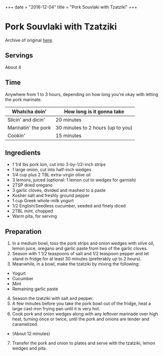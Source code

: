 +++
date = "2016-12-04"
title = "Pork Souvlaki with Tzatziki"
+++

# Pork Souvlaki with Tzatziki

Archive of original [here](https://web.archive.org/web/20120716021434/http://ceramiccanvas.com/2009/09/pork-souvlaki-with-tzatziki/).

## Servings

About 4

## Time

Anywhere from 1 to 3 hours, depending on how long you're okay with letting the pork marinate.

| Whatcha doin'       | How long is it gonna take         |
|---------------------|-----------------------------------|
| Slicin' and dicin'  | 20 minutes                        |
| Marinatin' the pork | 30 minutes to 2 hours (up to you) |
| Cookin'             | 15 minutes                        |

## Ingredients

* 1 1/4 lbs pork loin, cut into 3-by-1/2-inch strips
* 1 large onion, cut into half-inch wedges
* 1/4 cup plus 2 TBL extra-virgin olive oil
* 3 lemons, juiced (optional: 1 lemon cut to wedges for garnish)
* 2TSP dried oregano
* 3 garlic cloves, divided and mashed to a paste
* Kosher salt and freshly ground pepper
* 1 cup Greek whole-milk yogurt
* 1/2 English/Seedless cucumber, seeded and finely diced
* 2TBL mint, chopped
* Warm pita, for serving

## Preparation

1. In a medium bowl, toss the pork strips and onion wedges with olive oil, lemon juice, oregano and garlic paste from two of the garlic cloves.
2. Season with 1 1/2 teaspoons of salt and 1/2 teaspoon pepper and let stand in fridge for at least 30 minutes (preferably up to 2 hours).
3. Meanwhile, in a bowl, make the tzatziki by mixing the following:
  * Yogurt
  * Cucumber
  * Mint
  * Remaining garlic paste
4. Season the tzatziki with salt and pepper.
5. A few minutes before you take the pork bowl out of the fridge, heat a large cast-iron frying pan until it is very hot.
6. Cook pork and onion wedges along with any leftover marinade over high heat, turning once or twice, until the pork and onions are tender and caramelized.
  * (About 12 minutes)
7. Transfer the pork and onion to plates and serve with the tzatziki, lemon wedges and pita.
